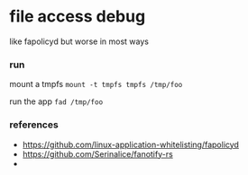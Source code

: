 file access debug
===

like fapolicyd but worse in most ways

### run

mount a tmpfs `mount -t tmpfs tmpfs /tmp/foo`

run the app `fad /tmp/foo` 

### references
- https://github.com/linux-application-whitelisting/fapolicyd
- https://github.com/Serinalice/fanotify-rs
- 
